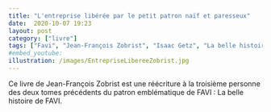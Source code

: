 ```yaml
---
title: "L'entreprise libérée par le petit patron naïf et paresseux"
date:  2020-10-07 19:23
layout: post
category: ["livre"]
tags: ["Favi", "Jean-François Zobrist", "Isaac Getz", "La belle histoire de Favi"]
#embed_youtube:
illustration: /images/EntrepriseLibereeZobrist.jpg
---
```


Ce livre de Jean-François Zobrist est une réécriture à la troisième personne des deux tomes précédents du patron emblématique de FAVI : La belle histoire de FAVI.
